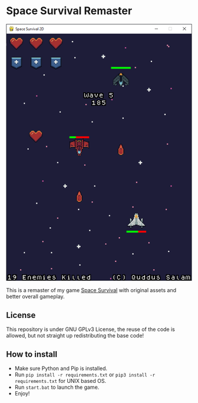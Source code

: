 # Space Survival Remaster

![Mock image](./mock.png)

This is a remaster of my game [Space Survival](https://github.com/XnonXte/space-survival) with original assets and better overall gameplay.

## License

This repository is under GNU GPLv3 License, the reuse of the code is allowed, but not straight up redistributing the base code!

## How to install

- Make sure Python and Pip is installed.
- Run `pip install -r requirements.txt` or `pip3 install -r requirements.txt` for UNIX based OS.
- Run `start.bat` to launch the game.
- Enjoy!
